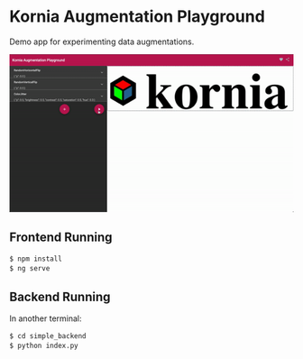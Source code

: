 # Kornia Augmentation Playground

Demo app for experimenting data augmentations.

![-](./misc/demo.gif)

## Frontend Running
```bash
$ npm install
$ ng serve
```

## Backend Running
In another terminal:
```bash
$ cd simple_backend
$ python index.py
```